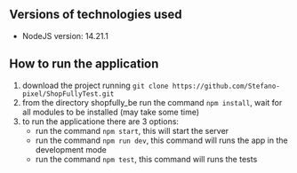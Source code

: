 ## Versions of technologies used

- NodeJS version: 14.21.1

## How to run the application

1. download the project running `git clone https://github.com/Stefano-pixel/ShopFullyTest.git`
2. from the directory shopfully_be run the command `npm install`, wait for all modules to be installed (may take some time)
3. to run the applicatione there are 3 options:
   - run the command `npm start`, this will start the server
   - run the command `npm run dev`, this command will runs the app in the development mode
   - run the command `npm test`, this command will runs the tests
